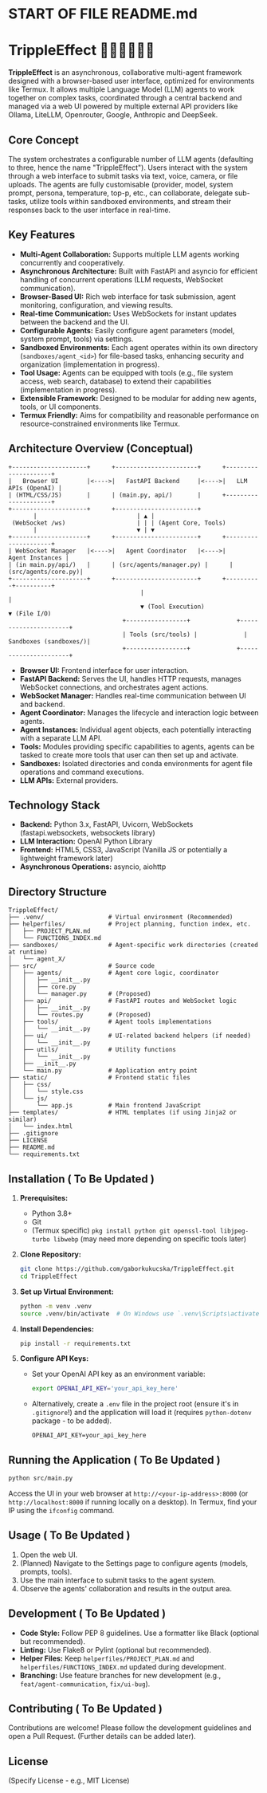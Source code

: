 # START OF FILE README.md
# TrippleEffect 🧑‍🚒🧑‍🏫👩‍🔧

**TrippleEffect** is an asynchronous, collaborative multi-agent framework designed with a browser-based user interface, optimized for environments like Termux. It allows multiple Language Model (LLM) agents to work together on complex tasks, coordinated through a central backend and managed via a web UI powered by multiple external API providers like Ollama, LiteLLM, Openrouter, Google, Anthropic and DeepSeek.

## Core Concept

The system orchestrates a configurable number of LLM agents (defaulting to three, hence the name "TrippleEffect"). Users interact with the system through a web interface to submit tasks via text, voice, camera, or file uploads. The agents are fully customisable (provider, model, system prompt, persona, temperature, top-p, etc., can collaborate, delegate sub-tasks, utilize tools within sandboxed environments, and stream their responses back to the user interface in real-time.

## Key Features

*   **Multi-Agent Collaboration:** Supports multiple LLM agents working concurrently and cooperatively.
*   **Asynchronous Architecture:** Built with FastAPI and asyncio for efficient handling of concurrent operations (LLM requests, WebSocket communication).
*   **Browser-Based UI:** Rich web interface for task submission, agent monitoring, configuration, and viewing results.
*   **Real-time Communication:** Uses WebSockets for instant updates between the backend and the UI.
*   **Configurable Agents:** Easily configure agent parameters (model, system prompt, tools) via settings.
*   **Sandboxed Environments:** Each agent operates within its own directory (`sandboxes/agent_<id>`) for file-based tasks, enhancing security and organization (implementation in progress).
*   **Tool Usage:** Agents can be equipped with tools (e.g., file system access, web search, database) to extend their capabilities (implementation in progress).
*   **Extensible Framework:** Designed to be modular for adding new agents, tools, or UI components.
*   **Termux Friendly:** Aims for compatibility and reasonable performance on resource-constrained environments like Termux.

## Architecture Overview (Conceptual)

```
+---------------------+      +-----------------------+      +---------------------+
|   Browser UI        |<---->|   FastAPI Backend     |<---->|   LLM APIs (OpenAI) |
| (HTML/CSS/JS)       |      | (main.py, api/)       |      +---------------------+
+---------------------+      +-----------------------+
       |                            | ▲ |
 (WebSocket /ws)                    | | | (Agent Core, Tools)
       |                            ▼ | ▼
+---------------------+      +-----------------------+      +---------------------+
| WebSocket Manager   |<---->|   Agent Coordinator   |<---->|     Agent Instances |
| (in main.py/api/)   |      | (src/agents/manager.py) |      | (src/agents/core.py)|
+---------------------+      +-----------------------+      +----------+----------+
                                     |                                |
                                     ▼ (Tool Execution)               ▼ (File I/O)
                                +-----------------+             +----------------------+
                                | Tools (src/tools) |             | Sandboxes (sandboxes/)|
                                +-----------------+             +----------------------+
```

*   **Browser UI:** Frontend interface for user interaction.
*   **FastAPI Backend:** Serves the UI, handles HTTP requests, manages WebSocket connections, and orchestrates agent actions.
*   **WebSocket Manager:** Handles real-time communication between UI and backend.
*   **Agent Coordinator:** Manages the lifecycle and interaction logic between agents.
*   **Agent Instances:** Individual agent objects, each potentially interacting with a separate LLM API.
*   **Tools:** Modules providing specific capabilities to agents, agents can be tasked to create more tools that user can then set up and activate.
*   **Sandboxes:** Isolated directories and conda environments for agent file operations and command executions.
*   **LLM APIs:** External providers.

## Technology Stack

*   **Backend:** Python 3.x, FastAPI, Uvicorn, WebSockets (fastapi.websockets, websockets library)
*   **LLM Interaction:** OpenAI Python Library
*   **Frontend:** HTML5, CSS3, JavaScript (Vanilla JS or potentially a lightweight framework later)
*   **Asynchronous Operations:** asyncio, aiohttp

## Directory Structure

```
TrippleEffect/
├── .venv/                  # Virtual environment (Recommended)
├── helperfiles/            # Project planning, function index, etc.
│   ├── PROJECT_PLAN.md
│   └── FUNCTIONS_INDEX.md
├── sandboxes/              # Agent-specific work directories (created at runtime)
│   └── agent_X/
├── src/                    # Source code
│   ├── agents/             # Agent core logic, coordinator
│   │   ├── __init__.py
│   │   ├── core.py
│   │   └── manager.py      # (Proposed)
│   ├── api/                # FastAPI routes and WebSocket logic
│   │   ├── __init__.py
│   │   └── routes.py       # (Proposed)
│   ├── tools/              # Agent tools implementations
│   │   └── __init__.py
│   ├── ui/                 # UI-related backend helpers (if needed)
│   │   └── __init__.py
│   ├── utils/              # Utility functions
│   │   └── __init__.py
│   ├── __init__.py
│   └── main.py             # Application entry point
├── static/                 # Frontend static files
│   ├── css/
│   │   └── style.css
│   └── js/
│       └── app.js          # Main frontend JavaScript
├── templates/              # HTML templates (if using Jinja2 or similar)
│   └── index.html
├── .gitignore
├── LICENSE
├── README.md
└── requirements.txt
```

## Installation ( To Be Updated )

1.  **Prerequisites:**
    *   Python 3.8+
    *   Git
    *   (Termux specific) `pkg install python git openssl-tool libjpeg-turbo libwebp` (may need more depending on specific tools later)

2.  **Clone Repository:**
    ```bash
    git clone https://github.com/gaborkukucska/TrippleEffect.git
    cd TrippleEffect
    ```

3.  **Set up Virtual Environment:**
    ```bash
    python -m venv .venv
    source .venv/bin/activate  # On Windows use `.venv\Scripts\activate`
    ```

4.  **Install Dependencies:**
    ```bash
    pip install -r requirements.txt
    ```

5.  **Configure API Keys:**
    *   Set your OpenAI API key as an environment variable:
        ```bash
        export OPENAI_API_KEY='your_api_key_here'
        ```
    *   Alternatively, create a `.env` file in the project root (ensure it's in `.gitignore`!) and the application will load it (requires `python-dotenv` package - to be added).
        ```.env
        OPENAI_API_KEY=your_api_key_here
        ```

## Running the Application ( To Be Updated )

```bash
python src/main.py
```

Access the UI in your web browser at `http://<your-ip-address>:8000` (or `http://localhost:8000` if running locally on a desktop). In Termux, find your IP using the `ifconfig` command.

## Usage ( To Be Updated )

1.  Open the web UI.
2.  (Planned) Navigate to the Settings page to configure agents (models, prompts, tools).
3.  Use the main interface to submit tasks to the agent system.
4.  Observe the agents' collaboration and results in the output area.

## Development ( To Be Updated )

*   **Code Style:** Follow PEP 8 guidelines. Use a formatter like Black (optional but recommended).
*   **Linting:** Use Flake8 or Pylint (optional but recommended).
*   **Helper Files:** Keep `helperfiles/PROJECT_PLAN.md` and `helperfiles/FUNCTIONS_INDEX.md` updated during development.
*   **Branching:** Use feature branches for new development (e.g., `feat/agent-communication`, `fix/ui-bug`).

## Contributing ( To Be Updated )

Contributions are welcome! Please follow the development guidelines and open a Pull Request. (Further details can be added later).

## License

(Specify License - e.g., MIT License)
